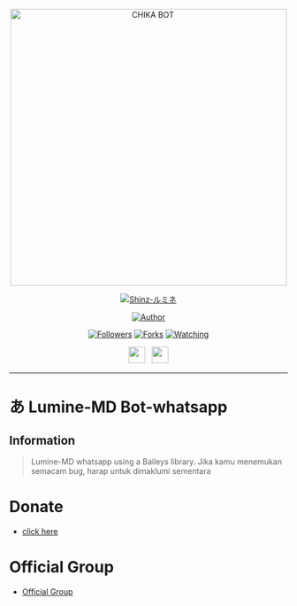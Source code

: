 <p align="center">
<img src="https://telegra.ph/file/16c2d382e831c94477951.jpg/images?q=tbn:ANd9GcStH_A0WKtnRtD_Bla6B71LjtP-GtYOkacYsg&usqp=CAU" alt="CHIKA BOT" width="500"/>


</p>
<p align="center">
<a href="#"><img title="Shinz-ルミネ" src="https://img.shields.io/badge/Shinz-ルミネ-green?colorA=%23ff0000&colorB=%23017e40&style=for-the-badge"></a>
</p>
<p align="center">
<a href="https://github.com/Shinz-06"><img title="Author" src="https://img.shields.io/badge/Author-Shinz-red.svg?style=for-the-badge&logo=github"></a>
</p>
<p align="center">
<a href="https://github.com/Shinz-06"><img title="Followers" src="https://img.shields.io/github/followers/rashidsiregar28?color=blue&style=flat-square"></a>
<a href="https://github.com/Shinz-06/network/members"><img title="Forks" src="https://img.shields.io/github/forks/riychuhuy/Riych-Bot?color=red&style=flat-square"></a>
<a href="https://github.com/Shinz-06/watchers"><img title="Watching" src="https://img.shields.io/github/watchers/riychuhuy/Riych-Bot?label=Watchers&color=blue&style=flat-square"></a>
</p>

<p align='center'>
   <a href="https://instagram.com/shinz_06"><img height="30" src="https://github.com/TobyG74/TobyG74/blob/main/instagram.jpg?raw=true"></a>&nbsp;&nbsp;
   <a href="https://wa.me/6283148375193?text=hello"><img height="30" src="https://encrypted-tbn0.gstatic.com/images?q=tbn:ANd9GcRBc_3WgZjWOtqdKZQbdkxUl5A31GZ_YC35zQ&usqp=CAU"></a>
</P>
</p>
</div>


---

# あ Lumine-MD Bot-whatsapp
## Information
> Lumine-MD whatsapp using a Baileys library.
> Jika kamu menemukan semacam bug, harap untuk dimaklumi sementara

# Donate
- [click here](wa.me/6283148375193?text=bang+mau+donasi)

# Official Group
- [Official Group](https://chat.whatsapp.com/JQt8UkAG4FjATRNRVqoFb2)
